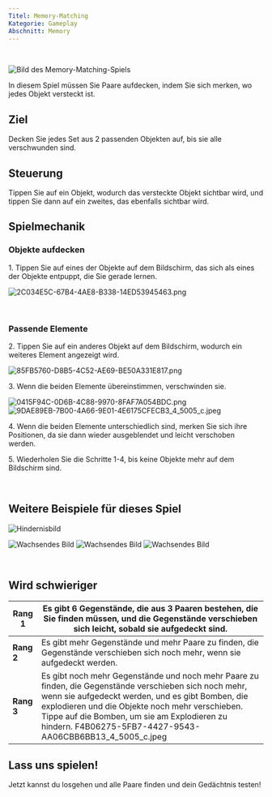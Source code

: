 ```yaml
---
Titel: Memory-Matching
Kategorie: Gameplay
Abschnitt: Memory
---
```

 

![Bild des Memory-Matching-Spiels](https://help.Studycat.com/hc/article_attachments/34783202572569)

In diesem Spiel müssen Sie Paare aufdecken, indem Sie sich merken, wo jedes Objekt versteckt ist.

## Ziel

Decken Sie jedes Set aus 2 passenden Objekten auf, bis sie alle verschwunden sind.

## Steuerung

Tippen Sie auf ein Objekt, wodurch das versteckte Objekt sichtbar wird, und tippen Sie dann auf ein zweites, das ebenfalls sichtbar wird.

## Spielmechanik

### Objekte aufdecken

1\. Tippen Sie auf eines der Objekte auf dem Bildschirm, das sich als eines der Objekte entpuppt, die Sie gerade lernen.

![2C034E5C-67B4-4AE8-B338-14ED53945463.png](https://help.Studycat.com/hc/article_attachments/34783202572569)

 

### Passende Elemente

2\. Tippen Sie auf ein anderes Objekt auf dem Bildschirm, wodurch ein weiteres Element angezeigt wird.

![85FB5760-D8B5-4C52-AE69-BE50A331E817.png](https://help.Studycat.com/hc/article_attachments/34783227455641)

3\. Wenn die beiden Elemente übereinstimmen, verschwinden sie.

![0415F94C-0D6B-4C88-9970-8FAF7A054BDC.png](https://help.Studycat.com/hc/article_attachments/34783202585497) ![9DAE89EB-7B00-4A66-9E01-4E6175CFECB3_4_5005_c.jpeg](https://help.Studycat.com/hc/article_attachments/34783202588569)

4\. Wenn die beiden Elemente unterschiedlich sind, merken Sie sich ihre Positionen, da sie dann wieder ausgeblendet und leicht verschoben werden.

5\. Wiederholen Sie die Schritte 1\-4, bis keine Objekte mehr auf dem Bildschirm sind.

 

## Weitere Beispiele für dieses Spiel

![Hindernisbild](https://help.Studycat.com/hc/article_attachments/34783227488537)

![Wachsendes Bild](https://help.Studycat.com/hc/article_attachments/34783227493913) ![Wachsendes Bild](https://help.Studycat.com/hc/article_attachments/34783202605977) ![Wachsendes Bild](https://help.Studycat.com/hc/article_attachments/34783202616089)

 

## Wird schwieriger

| **Rang 1** | Es gibt 6 Gegenstände, die aus 3 Paaren bestehen, die Sie finden müssen, und die Gegenstände verschieben sich leicht, sobald sie aufgedeckt sind. |
| --- | --- |
| **Rang 2** | Es gibt mehr Gegenstände und mehr Paare zu finden, die Gegenstände verschieben sich noch mehr, wenn sie aufgedeckt werden. |
| **Rang 3** | Es gibt noch mehr Gegenstände und noch mehr Paare zu finden, die Gegenstände verschieben sich noch mehr, wenn sie aufgedeckt werden, und es gibt Bomben, die explodieren und die Objekte noch mehr verschieben. Tippe auf die Bomben, um sie am Explodieren zu hindern. F4B06275-5FB7-4427-9543-AA06CBB6BB13_4_5005_c.jpeg |

## 

## **Lass uns spielen!**

Jetzt kannst du losgehen und alle Paare finden und dein Gedächtnis testen!